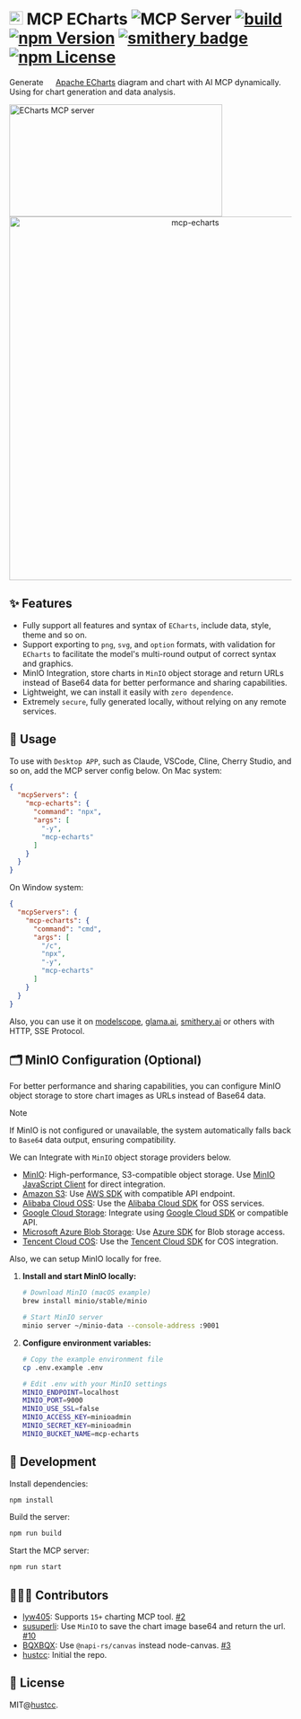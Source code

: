 # <img src="https://echarts.apache.org/zh/images/favicon.png" height="24"/> MCP ECharts ![](https://badge.mcpx.dev?type=server 'MCP Server')  [![build](https://github.com/hustcc/mcp-echarts/actions/workflows/build.yml/badge.svg)](https://github.com/hustcc/mcp-echarts/actions/workflows/build.yml) [![npm Version](https://img.shields.io/npm/v/mcp-echarts.svg)](https://www.npmjs.com/package/mcp-echarts) [![smithery badge](https://smithery.ai/badge/@hustcc/mcp-echarts)](https://smithery.ai/server/@hustcc/mcp-echarts) [![npm License](https://img.shields.io/npm/l/mcp-echarts.svg)](https://www.npmjs.com/package/mcp-echarts)

Generate <img src="https://echarts.apache.org/zh/images/favicon.png" height="14"/> [Apache ECharts](https://echarts.apache.org/) diagram and chart with AI MCP dynamically. Using for chart generation and data analysis.

<a href="https://glama.ai/mcp/servers/@hustcc/mcp-echarts">
  <img width="380" height="200" src="https://glama.ai/mcp/servers/@hustcc/mcp-echarts/badge" alt="ECharts MCP server" />
</a>

<div align="center">
  <img width="648" alt="mcp-echarts" src="https://mdn.alipayobjects.com/huamei_1gdzij/afts/img/A*s3w3SpMMPDQAAAAARzAAAAgAemB7AQ/original" />
</div>

## ✨ Features

- Fully support all features and syntax of `ECharts`, include data, style, theme and so on.
- Support exporting to `png`, `svg`, and `option` formats, with validation for `ECharts` to facilitate the model's multi-round output of correct syntax and graphics.
- MinIO Integration, store charts in `MinIO` object storage and return URLs instead of Base64 data for better performance and sharing capabilities.
- Lightweight, we can install it easily with `zero dependence`.
- Extremely `secure`, fully generated locally, without relying on any remote services.


## 🤖 Usage

To use with `Desktop APP`, such as Claude, VSCode, Cline, Cherry Studio, and so on, add the  MCP server config below. On Mac system:

```json
{
  "mcpServers": {
    "mcp-echarts": {
      "command": "npx",
      "args": [
        "-y",
        "mcp-echarts"
      ]
    }
  }
}
```

On Window system:

```json
{
  "mcpServers": {
    "mcp-echarts": {
      "command": "cmd",
      "args": [
        "/c",
        "npx",
        "-y",
        "mcp-echarts"
      ]
    }
  }
}
```

Also, you can use it on [modelscope](https://www.modelscope.cn/mcp/servers/hustcc/MCP-ECharts), [glama.ai](https://glama.ai/mcp/servers/@hustcc/mcp-echarts), [smithery.ai](https://smithery.ai/server/@hustcc/mcp-echarts) or others with HTTP, SSE Protocol.


## 🗂️ MinIO Configuration (Optional)

For better performance and sharing capabilities, you can configure MinIO object storage to store chart images as URLs instead of Base64 data.

> [!NOTE]
> If MinIO is not configured or unavailable, the system automatically falls back to `Base64` data output, ensuring compatibility.

We can Integrate with `MinIO` object storage providers below.

 - [MinIO](https://min.io/): High-performance, S3-compatible object storage. Use [MinIO JavaScript Client](https://min.io/docs/minio/linux/developers/javascript/minio-javascript.html) for direct integration.
 - [Amazon S3](https://aws.amazon.com/s3/): Use [AWS SDK](https://aws.amazon.com/sdk-for-javascript/) with compatible API endpoint.
 - [Alibaba Cloud OSS](https://www.alibabacloud.com/product/object-storage-service): Use the [Alibaba Cloud SDK](https://www.alibabacloud.com/help/en/sdk) for OSS services.
 - [Google Cloud Storage](https://cloud.google.com/storage): Integrate using [Google Cloud SDK](https://cloud.google.com/sdk) or compatible API.
 - [Microsoft Azure Blob Storage](https://azure.microsoft.com/en-us/products/storage/blobs): Use [Azure SDK](https://azure.microsoft.com/en-us/downloads/) for Blob storage access.
 - [Tencent Cloud COS](https://intl.cloud.tencent.com/product/cos): Use the [Tencent Cloud SDK](https://intl.cloud.tencent.com/document/product/436/6474) for COS integration.

Also, we can setup MinIO locally for free.

1. **Install and start MinIO locally:**

   ```bash
   # Download MinIO (macOS example)
   brew install minio/stable/minio
   
   # Start MinIO server
   minio server ~/minio-data --console-address :9001
   ```

3. **Configure environment variables:**

   ```bash
   # Copy the example environment file
   cp .env.example .env
   
   # Edit .env with your MinIO settings
   MINIO_ENDPOINT=localhost
   MINIO_PORT=9000
   MINIO_USE_SSL=false
   MINIO_ACCESS_KEY=minioadmin
   MINIO_SECRET_KEY=minioadmin
   MINIO_BUCKET_NAME=mcp-echarts
   ```


## 🔨 Development

Install dependencies:

```bash
npm install
```

Build the server:

```bash
npm run build
```

Start the MCP server:

```bash
npm run start
```


## 🧑🏻‍💻 Contributors

- [lyw405](https://github.com/lyw405): Supports `15+` charting MCP tool. [#2](https://github.com/hustcc/mcp-echarts/issues/2)
- [susuperli](https://github.com/susuperli): Use `MinIO` to save the chart image base64 and return the url. [#10](https://github.com/hustcc/mcp-echarts/issues/10)
- [BQXBQX](https://github.com/BQXBQX): Use `@napi-rs/canvas` instead node-canvas. [#3](https://github.com/hustcc/mcp-echarts/issues/3)
- [hustcc](https://github.com/hustcc): Initial the repo.


## 📄 License

MIT@[hustcc](https://github.com/hustcc).
